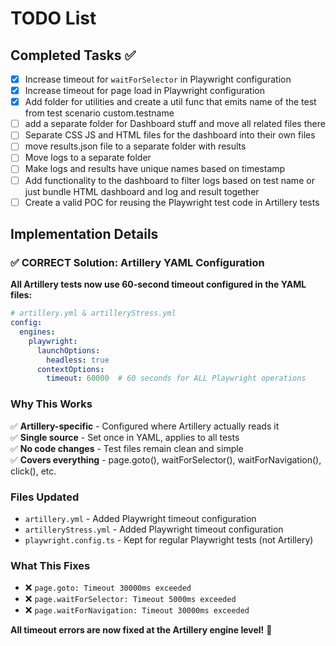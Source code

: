 # TODO List

## Completed Tasks ✅

- [x] Increase timeout for `waitForSelector` in Playwright configuration
- [x] Increase timeout for page load in Playwright configuration
- [x] Add folder for utilities and create a util func that emits name of the test from test scenario custom.testname
- [ ] add a separate folder for Dashboard stuff and move all related files there
- [ ] Separate CSS JS and HTML files for the dashboard into their own files
- [ ] move results.json file to a separate folder with results
- [ ] Move logs to a separate folder
- [ ] Make logs and results have unique names based on timestamp
- [ ] Add functionality to the dashboard to filter logs based on test name or just bundle HTML dashboard and log and result together
- [ ] Create a valid POC for reusing the Playwright test code in Artillery tests
 
## Implementation Details

### ✅ CORRECT Solution: Artillery YAML Configuration

**All Artillery tests now use 60-second timeout configured in the YAML files:**

```yaml
# artillery.yml & artilleryStress.yml
config:
  engines:
    playwright:
      launchOptions:
        headless: true
      contextOptions:
        timeout: 60000  # 60 seconds for ALL Playwright operations
```

### Why This Works

✅ **Artillery-specific** - Configured where Artillery actually reads it  
✅ **Single source** - Set once in YAML, applies to all tests  
✅ **No code changes** - Test files remain clean and simple  
✅ **Covers everything** - page.goto(), waitForSelector(), waitForNavigation(), click(), etc.

### Files Updated
- `artillery.yml` - Added Playwright timeout configuration
- `artilleryStress.yml` - Added Playwright timeout configuration
- `playwright.config.ts` - Kept for regular Playwright tests (not Artillery)

### What This Fixes
- ❌ `page.goto: Timeout 30000ms exceeded`
- ❌ `page.waitForSelector: Timeout 5000ms exceeded`
- ❌ `page.waitForNavigation: Timeout 30000ms exceeded`

**All timeout errors are now fixed at the Artillery engine level!** 🎯
